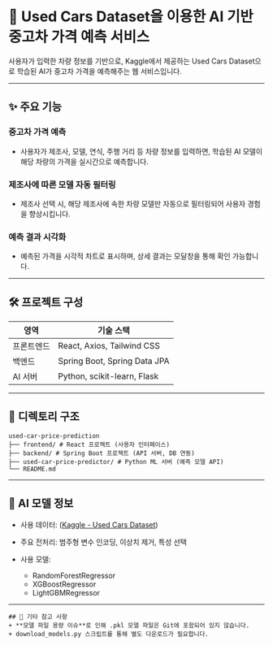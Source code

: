 # 🚗 Used Cars Dataset을 이용한 AI 기반 중고차 가격 예측 서비스

사용자가 입력한 차량 정보를 기반으로, Kaggle에서 제공하는 Used Cars Dataset으로 학습된 AI가 중고차 가격을 예측해주는 웹 서비스입니다.

---

## ✨ 주요 기능
### 중고차 가격 예측
  + 사용자가 제조사, 모델, 연식, 주행 거리 등 차량 정보를 입력하면, 학습된 AI 모델이 해당 차량의 가격을 실시간으로 예측합니다.

### 제조사에 따른 모델 자동 필터링
  + 제조사 선택 시, 해당 제조사에 속한 차량 모델만 자동으로 필터링되어 사용자 경험을 향상시킵니다.

### 예측 결과 시각화
  + 예측된 가격을 시각적 차트로 표시하며, 상세 결과는 모달창을 통해 확인 가능합니다.

---

## 🛠 프로젝트 구성

| 영역       | 기술 스택                                  |
|------------|------------------------------------------- |
| 프론트엔드 | React, Axios, Tailwind CSS                  |
| 백엔드     | Spring Boot, Spring Data JPA               |
| AI 서버    | Python, scikit-learn, Flask                |

---

## 📁 디렉토리 구조

```
used-car-price-prediction
├── frontend/ # React 프로젝트 (사용자 인터페이스)
├── backend/ # Spring Boot 프로젝트 (API 서버, DB 연동)
├── used-car-price-predictor/ # Python ML 서버 (예측 모델 API)
└── README.md
```

---

## 🤖 AI 모델 정보
+ 사용 데이터: ([Kaggle - Used Cars Dataset](https://www.kaggle.com/datasets/austinreese/craigslist-carstrucks-data))

+ 주요 전처리: 범주형 변수 인코딩, 이상치 제거, 특성 선택

+ 사용 모델:
  + RandomForestRegressor
  + XGBoostRegressor
  + LightGBMRegressor

---

```
## 📌 기타 참고 사항
+ **모델 파일 용량 이슈**로 인해 .pkl 모델 파일은 Git에 포함되어 있지 않습니다. 
+ download_models.py 스크립트를 통해 별도 다운로드가 필요합니다.
```

